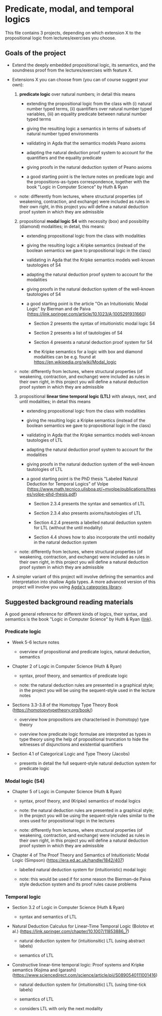 # Predicate, modal, and temporal logics

This file contains 3 projects, depending on which extension X to the
propositional logic from lectures/exercises you choose.

## Goals of the project

* Extend the deeply embedded propositional logic, its semantics, and
  the soundness proof from the lectures/exercises with feature X.

* Extensions X you can choose from (you can of course suggest your own):

  1. **predicate logic** over natural numbers; in detail this means

     - extending the propositional logic from the class with (i) natural
       number typed terms, (ii) quantifiers over natural number typed
       variables, (iii) an equality predicate between natural number
       typed terms

     - giving the resulting logic a semantics in terms of subsets of 
       natural number typed environments

     - validating in Agda that the semantics models Peano axioms

     - adapting the natural deduction proof system to account for the
       quantifiers and the equality predicate

     - giving proofs in the natural deduction system of Peano axioms

     - a good starting point is the lecture notes on predicate logic
       and the propositions-as-types correspondence, together with
       the book "Logic in Computer Science" by Huth & Ryan

    - note: differently from lectures, where structural properties (of
      weakening, contraction, and exchange) were included as rules in
      their own right, in this project you will define a natural
      deduction proof system in which they are admissible

  2. propositional **modal logic S4** with necessity (box) and
     possibility (diamond) modalities; in detail, this means:

     - extending propositional logic from the class with modalities

     - giving the resulting logic a Kripke semantics (instead of the
       boolean semantics we gave to propositional logic in the class)

     - validating in Agda that the Kripke semantics models well-known
       tautologies of S4

     - adapting the natural deduction proof system to account for the
       modalities

     - giving proofs in the natural deduction system of the well-known
       tautologies of S4

     - a good starting point is the article
       "On an Intuitionistic Modal Logic" by Bierman and de Paiva
       (https://link.springer.com/article/10.1023/A:1005291931660)

       - Section 2 presents the syntax of intuitionistic modal logic S4

       - Section 2 presents a list of tautologies of S4

       - Section 4 presents a natural deduction proof system for S4

       - the Kripke semantics for a logic with box and diamond modalities
         can be e.g. found at https://en.wikipedia.org/wiki/Modal_logic

    - note: differently from lectures, where structural properties (of
      weakening, contraction, and exchange) were included as rules in
      their own right, in this project you will define a natural
      deduction proof system in which they are admissible

  3. propositional **linear time temporal logic (LTL)** with always,
     next, and until modalities; in detail this means

     - extending propositional logic from the class with modalities

     - giving the resulting logic a Kripke semantics (instead of the
       boolean semantics we gave to propositional logic in the class)

     - validating in Agda that the Kripke semantics models well-known
       tautologies of LTL

     - adapting the natural deduction proof system to account for the
       modalities

     - giving proofs in the natural deduction system of the well-known
       tautologies of LTL

     - a good starting point is the PhD thesis "Labeled Natural
       Deduction for Temporal Logics" of Volpe
       (https://www.math.tecnico.ulisboa.pt/~mvolpe/publications/theses/volpe-phd-thesis.pdf)

       - Section 2.3.4 presents the syntax and semantics of LTL
  
       - Section 2.3.4 also presents axioms/tautologies of LTL
    
       - Section 4.2.4 presents a labelled natural deduction system
         for LTL (without the until modality)
  
       - Section 4.4 shows how to also incorporate the until modality
         in the natural deduction system

    - note: differently from lectures, where structural properties (of
      weakening, contraction, and exchange) were included as rules in
      their own right, in this project you will define a natural
      deduction proof system in which they are admissible
  
* A simpler variant of this project will involve defining the
  semantics and interpretation into shallow Agda types. A more
  advanced version of this project will involve you using [Agda's
  categories library](https://github.com/agda/agda-categories).

## Suggested background reading materials

A good general reference for different kinds of logics, their syntax,
and semantics is the book "Logic in Computer Science" by Huth & Ryan
([link](https://www.cs.bham.ac.uk/research/projects/lics/)).

### Predicate logic

* Week 5-6 lecture notes

  - overview of propositional and predicate logics, natural deduction,
    semantics

* Chapter 2 of Logic in Computer Science (Huth & Ryan)

  - syntax, proof theory, and semantics of predicate logic

  - note: the natural deduction rules are presented in a graphical
    style; in the project you will be using the sequent-style used in
    the lecture notes

* Sections 3.3-3.8 of the Homotopy Type Theory Book (https://homotopytypetheory.org/book/)

  - overview how propositions are characterised in (homotopy) type
    theory

  - overview how predicate logic formulae are interpreted as types in
    type theory using the help of propositional truncation to hide the
    witnesses of disjunctions and existential quantifiers

* Section 4.1 of Categorical Logic and Type Theory (Jacobs)

  - presents in detail the full sequent-style natural deduction system
    for predicate logic

### Modal logic (S4)

* Chapter 5 of Logic in Computer Science (Huth & Ryan)

  - syntax, proof theory, and (Kripke) semantics of modal logics

  - note: the natural deduction rules are presented in a graphical
    style; in the project you will be using the sequent-style rules
    similar to the ones used for propositional logic in the lectures

  - note: differently from lectures, where structural properties (of
    weakening, contraction, and exchange) were included as rules in
    their own right, in this project you will define a natural
    deduction proof system in which they are admissible

* Chapter 4 of The Proof Theory and Semantics of Intuitionistic Modal
  Logic (Simpson) (https://era.ed.ac.uk/handle/1842/407)

  - labelled natural deduction system for (intuitionistic) modal logic

  - note: this would be used if for some reason the Bierman-de Paiva
    style deduction system and its proof rules cause problems

### Temporal logic

* Section 3.2 of Logic in Computer Science (Huth & Ryan)

  - syntax and semantics of LTL

* Natural Deduction Calculus for Linear-Time Temporal Logic (Bolotov et al.)
  (https://link.springer.com/chapter/10.1007/11853886_7)

  - natural deduction system for (intuitionsitic) LTL (using abstract
    labels)

  - semantics of LTL

* Constructive linear-time temporal logic: Proof systems and Kripke
  semantics (Kojima and Igarashi)
  (https://www.sciencedirect.com/science/article/pii/S0890540111001416)

  - natural deduction system for (intuitionsitic) LTL (using time-tick
    labels)

  - semantics of LTL

  - considers LTL with only the next modality
